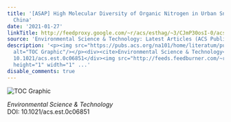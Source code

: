 ```yaml
---
title: '[ASAP] High Molecular Diversity of Organic Nitrogen in Urban Snow in North
  China'
date: '2021-01-27'
linkTitle: http://feedproxy.google.com/~r/acs/esthag/~3/CJmP30osI-0/acs.est.0c06851
source: 'Environmental Science & Technology: Latest Articles (ACS Publications)'
description: '<p><img src="https://pubs.acs.org/na101/home/literatum/publisher/achs/journals/content/esthag/0/esthag.ahead-of-print/acs.est.0c06851/20210127/images/medium/es0c06851_0007.gif"
  alt="TOC Graphic"/></p><div><cite>Environmental Science & Technology</cite></div><div>DOI:
  10.1021/acs.est.0c06851</div><img src="http://feeds.feedburner.com/~r/acs/esthag/~4/CJmP30osI-0"
  height="1" width="1" ...'
disable_comments: true
---
```

<p><img src="https://pubs.acs.org/na101/home/literatum/publisher/achs/journals/content/esthag/0/esthag.ahead-of-print/acs.est.0c06851/20210127/images/medium/es0c06851_0007.gif" alt="TOC Graphic"/></p><div><cite>Environmental Science & Technology</cite></div><div>DOI: 10.1021/acs.est.0c06851</div><img src="http://feeds.feedburner.com/~r/acs/esthag/~4/CJmP30osI-0" height="1" width="1" ...